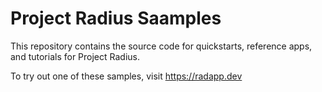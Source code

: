# Project Radius Saamples

This repository contains the source code for quickstarts, reference apps, and tutorials for Project Radius.

To try out one of these samples, visit https://radapp.dev
